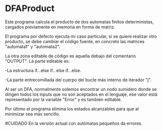 # DFAProduct
Este programa calcula el producto de dos automatas finitos deterministas, cargados previamente
en memoria en forma de matriz. 

El programa por defecto ejecuta mi caso particular, si se quiere realizar otro producto, se debe cambiar
el código fuente, en concreto las matrices "automata1" y "automata2".

La otra zona editable de código es aquella debajo del comentario "OUTPUT". La parte editable es:
 
 -La estructura if...else if...else if...else.
 
 -La parte entrecomillada del cuerpo del bucle más interno de iterador "j".
  
Al ser un DFA, normalmente solemos encontrar un nodo sumidero donde se dirigen todos los inputs que no son aceptados
en el lenguaje, ese valor está representado por la variable "Error" y es también editable.

Por último el programa elimina los estados alcanzables para que al minimizar sea más sencillo.

#CUIDADO
En la versión actual con autómatas pequeños da errores.
